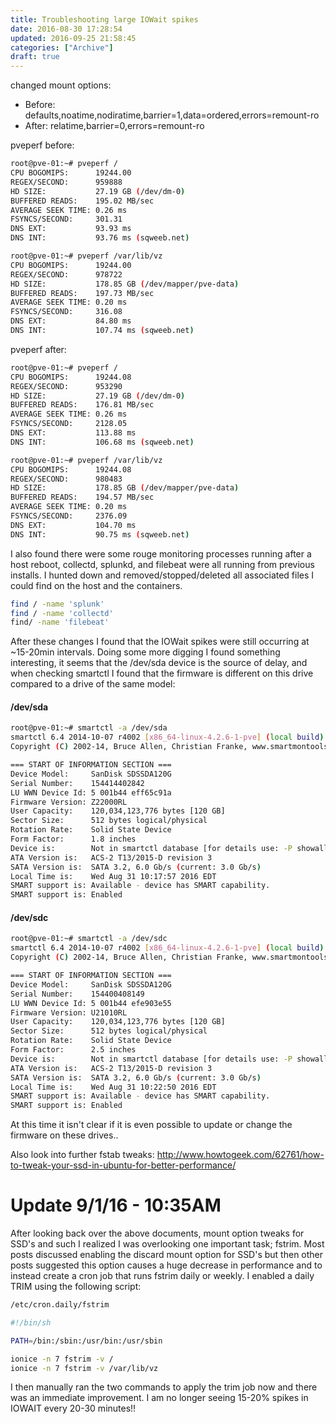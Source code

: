 ```yaml
---
title: Troubleshooting large IOWait spikes
date: 2016-08-30 17:28:54
updated: 2016-09-25 21:58:45
categories: ["Archive"]
draft: true
---
```


[1]: http://serverfault.com/questions/12679/can-anyone-explain-precisely-what-iowait-is

[2]: http://serverfault.com/questions/573396/centos6-and-long-wait-io-time-on-jbd2-dm-0-8

[3]: http://serverfault.com/questions/363355/io-wait-causing-so-much-slowdown-ext4-jdb2-at-99-io-during-mysql-commit

[4]: https://wiki.debian.org/fstab

[5]: https://forum.proxmox.com/threads/pveperf-very-bad-fsyncs-second.17249/

changed mount options:

- Before: defaults,noatime,nodiratime,barrier=1,data=ordered,errors=remount-ro
- After: relatime,barrier=0,errors=remount-ro

pveperf before:
```bash
root@pve-01:~# pveperf /
CPU BOGOMIPS:      19244.00
REGEX/SECOND:      959888
HD SIZE:           27.19 GB (/dev/dm-0)
BUFFERED READS:    195.02 MB/sec
AVERAGE SEEK TIME: 0.26 ms
FSYNCS/SECOND:     301.31
DNS EXT:           93.93 ms
DNS INT:           93.76 ms (sqweeb.net)

root@pve-01:~# pveperf /var/lib/vz
CPU BOGOMIPS:      19244.00
REGEX/SECOND:      978722
HD SIZE:           178.85 GB (/dev/mapper/pve-data)
BUFFERED READS:    197.73 MB/sec
AVERAGE SEEK TIME: 0.20 ms
FSYNCS/SECOND:     316.08
DNS EXT:           84.80 ms
DNS INT:           107.74 ms (sqweeb.net)

```

pveperf after:
```bash
root@pve-01:~# pveperf /
CPU BOGOMIPS:      19244.08
REGEX/SECOND:      953290
HD SIZE:           27.19 GB (/dev/dm-0)
BUFFERED READS:    176.81 MB/sec
AVERAGE SEEK TIME: 0.26 ms
FSYNCS/SECOND:     2128.05
DNS EXT:           113.88 ms
DNS INT:           106.68 ms (sqweeb.net)

root@pve-01:~# pveperf /var/lib/vz
CPU BOGOMIPS:      19244.08
REGEX/SECOND:      980483
HD SIZE:           178.85 GB (/dev/mapper/pve-data)
BUFFERED READS:    194.57 MB/sec
AVERAGE SEEK TIME: 0.20 ms
FSYNCS/SECOND:     2376.09
DNS EXT:           104.70 ms
DNS INT:           90.75 ms (sqweeb.net)
```

I also found there were some rouge monitoring processes running after a host reboot, collectd, splunkd, and filebeat were all running from previous installs. I hunted down and removed/stopped/deleted all associated files I could find on the host and the containers.

```bash
find / -name 'splunk'
find / -name 'collectd'
find/ -name 'filebeat'
```

After these changes I found that the IOWait spikes were still occurring at ~15-20min intervals. Doing some more digging I found something interesting, it seems that the /dev/sda device is the source of delay, and when checking smartctl I found that the firmware is different on this drive compared to a drive of the same model:

#### /dev/sda
```bash
root@pve-01:~# smartctl -a /dev/sda
smartctl 6.4 2014-10-07 r4002 [x86_64-linux-4.2.6-1-pve] (local build)
Copyright (C) 2002-14, Bruce Allen, Christian Franke, www.smartmontools.org

=== START OF INFORMATION SECTION ===
Device Model:     SanDisk SDSSDA120G
Serial Number:    154414402842
LU WWN Device Id: 5 001b44 eff65c91a
Firmware Version: Z22000RL
User Capacity:    120,034,123,776 bytes [120 GB]
Sector Size:      512 bytes logical/physical
Rotation Rate:    Solid State Device
Form Factor:      1.8 inches
Device is:        Not in smartctl database [for details use: -P showall]
ATA Version is:   ACS-2 T13/2015-D revision 3
SATA Version is:  SATA 3.2, 6.0 Gb/s (current: 3.0 Gb/s)
Local Time is:    Wed Aug 31 10:17:57 2016 EDT
SMART support is: Available - device has SMART capability.
SMART support is: Enabled
```

#### /dev/sdc
```bash
root@pve-01:~# smartctl -a /dev/sdc
smartctl 6.4 2014-10-07 r4002 [x86_64-linux-4.2.6-1-pve] (local build)
Copyright (C) 2002-14, Bruce Allen, Christian Franke, www.smartmontools.org

=== START OF INFORMATION SECTION ===
Device Model:     SanDisk SDSSDA120G
Serial Number:    154400408149
LU WWN Device Id: 5 001b44 efe903e55
Firmware Version: U21010RL
User Capacity:    120,034,123,776 bytes [120 GB]
Sector Size:      512 bytes logical/physical
Rotation Rate:    Solid State Device
Form Factor:      2.5 inches
Device is:        Not in smartctl database [for details use: -P showall]
ATA Version is:   ACS-2 T13/2015-D revision 3
SATA Version is:  SATA 3.2, 6.0 Gb/s (current: 3.0 Gb/s)
Local Time is:    Wed Aug 31 10:22:50 2016 EDT
SMART support is: Available - device has SMART capability.
SMART support is: Enabled
```

At this time it isn't clear if it is even possible to update or change the firmware on these drives..

Also look into further fstab tweaks:
http://www.howtogeek.com/62761/how-to-tweak-your-ssd-in-ubuntu-for-better-performance/

# Update 9/1/16 - 10:35AM

After looking back over the above documents, mount option tweaks for SSD's and such I realized I was overlooking one important task; fstrim. Most posts discussed enabling the discard mount option for SSD's but then other posts suggested this option causes a huge decrease in performance and to instead create a cron job that runs fstrim daily or weekly. I enabled a daily TRIM using the following script:

```bash
/etc/cron.daily/fstrim

#!/bin/sh

PATH=/bin:/sbin:/usr/bin:/usr/sbin

ionice -n 7 fstrim -v /
ionice -n 7 fstrim -v /var/lib/vz

```

I then manually ran the two commands to apply the trim job now and there was an immediate improvement. I am no longer seeing 15-20% spikes in IOWAIT every 20-30 minutes!!